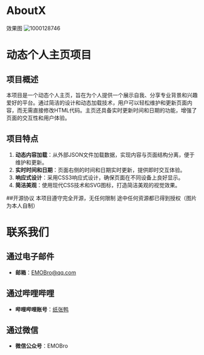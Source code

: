 # AboutX

效果图
![1000128746](https://github.com/user-attachments/assets/857cf9d4-ccb1-47fb-af71-be786c8aeab7)

# 动态个人主页项目

## 项目概述
本项目是一个动态个人主页，旨在为个人提供一个展示自我、分享专业背景和兴趣爱好的平台。通过简洁的设计和动态加载技术，用户可以轻松维护和更新页面内容，而无需直接修改HTML代码。主页还具备实时更新时间和日期的功能，增强了页面的交互性和用户体验。

## 项目特点
1. **动态内容加载**：从外部JSON文件加载数据，实现内容与页面结构分离，便于维护和更新。
2. **实时时间和日期**：页面右侧的时间和日期实时更新，提供即时交互体验。
3. **响应式设计**：采用CSS3响应式设计，确保页面在不同设备上良好显示。
4. **简洁美观**：使用现代CSS技术和SVG图标，打造简洁美观的视觉效果。

##开源协议
本项目遵守完全开源，无任何限制
途中任何资源都已得到授权（图片为本人自制）

# 联系我们

## 通过电子邮件
- **邮箱**：EMOBro@qq.com

## 通过哔哩哔哩
- **哔哩哔哩账号**：[纸张鸭](https://b23.tv/VNQ30kw)

## 通过微信
- **微信公众号**：EMOBro
